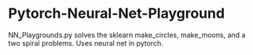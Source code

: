 # Pytorch-Neural-Net-Playground
NN_Playgrounds.py solves the sklearn make_circles, make_moons, and a two spiral problems. Uses neural  net in pytorch.
